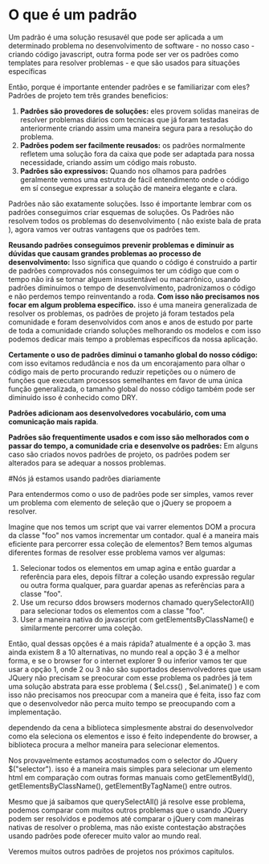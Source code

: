 # O que é um padrão

Um padrão é uma solução resusavél que pode ser aplicada a um determinado problema no desenvolvimento de software - no nosso caso - criando código javascript, outra forma pode ser ver os padrões como templates para resolver problemas - e que são usados para situações específicas

Então, porque é importante entender padrões e se familiarizar com eles? Padrões de projeto tem três grandes beneficios:

<ol>
  <li>
  <b>Padrões são provedores de soluções:</b> eles provem solidas maneiras de resolver problemas diários com tecnicas que já foram testadas
  anteriormente criando assim uma maneira segura para a resolução do problema.
  </li>

  <li>
  <b>Padrões podem ser facilmente reusados:</b> os padrões normalmente refletem uma solução fora da caixa que pode ser adaptada para
  nossa necessidade, criando assim um código mais robusto.
  </li>

  <li>
  <b>Padrões são expressivos:</b> Quando nos olhamos para padrões geralmente vemos uma estrutra de fácil entendimento onde o código em sí
  consegue expressar a solução de maneira elegante e clara.
  </li>
</ol>

Padrões não são exatamente soluções. Isso é importante lembrar com os padrões conseguimos criar esquemas de soluções. Os Padrões
não resolvem todos os problemas do desenvolvimento ( não existe bala de prata ), agora vamos ver outras vantagens que os padrões tem.

**Reusando padrões conseguimos prevenir problemas e diminuir as dúvidas que causam grandes problemas ao processo de desenvolvimento:**
Isso significa que quando o código é construido a partir de padrões comprovados nós conseguimos ter um código que com o tempo não irá se tornar
alguem insustentável ou macarrônico, usando padrões diminuimos o tempo de desenvolvimento, padronizamos o código e não perdemos tempo reinventando a roda. **Com isso não precisamos nos focar em algum problema específico.** isso é uma maneira generalizada de resolver os problemas, os padrões de projeto
já foram testados pela comunidade e foram desenvolvidos com anos e anos de estudo por parte de toda a comunidade criando soluções melhorando os modelos
e com isso podemos dedicar mais tempo a problemas específicos da nossa aplicação.

**Certamente o uso de padrões diminui o tamanho global do nosso código:** com isso evitamos redudância e nos da um encorajamento
para olhar o código mais de perto procurando reduzir repetições ou o número de funções que executam processos semelhantes em favor
de uma única função generalizada, o tamanho global do nosso código também pode ser diminuido isso é conhecido como DRY.


**Padrões adicionam aos desenvolvedores vocabulário, com uma comunicação mais rapida**.

**Padrões são frequentimente usados e com isso são melhorados com o passar do tempo, a comunidade cria e desenvolve os padrões:**
Em alguns caso são criados novos padrões de projeto, os padrões podem ser alterados para se adequar a nossos problemas.

#Nós já estamos usando padrões diariamente

Para entendermos como o uso de padrões pode ser simples, vamos rever um problema com elemento de seleção que o jQuery se propoem a resolver.

Imagine que nos temos um script que vai varrer elementos DOM a procura da classe "foo" nos vamos incrementar um contador. qual é a
maneira mais eficiente para percorrer essa coleção de elementos? Bem temos algumas diferentes formas de resolver esse problema vamos
ver algumas:
<ol>
  <li>
    Selecionar todos os elementos em umap agina e então guardar a referência para eles, depois filtrar a coleção usando expressão regular ou outra forma qualquer, para guardar apenas as referências para a classe "foo".
  </li>
  <li>
    Use um recurso ddos browsers modernos chamado querySelectorAll() para selecionar todos os elementos com a classe "foo".
  </li>
  <li>
    User a maneira nativa do javascript com getElementsByClassName() e similarmente percorrer uma coleção.
  </li>
</ol>

Então, qual dessas opções é a mais rápida? atualmente é a opção 3. mas ainda existem 8 a 10 alternativas, no mundo real a opção 3
é a melhor forma, e se o browser for o internet explorer 9 ou inferior vamos ter que usar a opção 1, onde 2 ou 3 não são suportados
desenvolvedores que usam JQuery não precisam se preocurar com esse problema os padrões já tem uma solução abstrata para esse problema
( $el.css() , $el.animate() ) e com isso não precisamos nos preocupar com a maneira que é feita, isso faz com que o desenvolvedor não
perca muito tempo se preocupando com a implementação.

dependendo da cena a biblioteca simplesmente abstrai do desenvolvedor como ela seleciona os elementos e isso é feito independente do
browser, a biblioteca procura a melhor maneira para selecionar elementos.

Nos provavelmente estamos acostumados com o selector do JQuery $("selector"). isso é a maneira mais simples para selecionar um elemento html em comparação com outras formas manuais como getElementById(), getElementsByClassName(), getElementByTagName() entre outros.

Mesmo que já saibamos que querySelectAll() já resolve esse problema, podemos comparar com muitos outros problemas que o usando
JQuery podem ser resolvidos e podemos até comparar o jQuery com maneiras nativas de resolver o problema, mas não existe contestação
abstrações usando padrões pode oferecer muito valor ao mundo real.

Veremos muitos outros padrões de projetos nos próximos capitulos.

